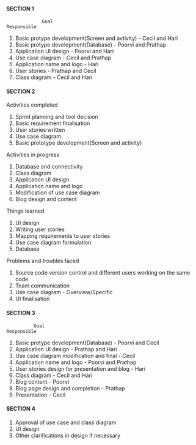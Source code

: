 #### SECTION 1 


                 Goal                                                 Responsible 
1. Basic protype development(Screen and avtivity)                 - Cecil and Hari 
2. Basic protype development(Database)                            - Poorvi and Prathap 
3. Application UI design                                          - Poorvi and Hari 
4. Use case diagram                                               - Cecil and Prathap
5. Application name and logo                                      - Hari
6. User stories                                                   - Prathap and Cecil 
7. Class diagram                                                  - Cecil and Hari 

#### SECTION 2 

Activities completed

1. Sprint planning and tool decision
2. Basic requirement finalisation
3. User stories written
4. Use case diagram
5. Basic prototype development(Screen and activity)

Activities in progress 

1. Database and connectivity 
2. Class diagram 
3. Application UI design 
4. Application name and logo
5. Modification of use case diagram 
6. Blog design and content 

Things learned  

1. UI design  
2. Writing user stories 
3. Mapping requirements to user stories 
4. Use case diagram formulation 
5. Database 

Problems and troubles faced

1. Source code version control and different users working on the same code   
2. Team communication 
3. Use case diagram - Overview/Specific 
4. UI finalisation 

#### SECTION 3 

              Goal                                                   Responsible 
1. Basic protype development(Database)                            - Poorvi and Cecil  
2. Application UI design                                          - Prathap and Hari 
3. Use case diagram modification and final                        - Cecil 
4. Application name and logo                                      - Poorvi and Prathap 
5. User stories design for presentation and blog                  - Hari 
6. Class diagram                                                  - Cecil and Hari 
7. Blog content                                                   - Poorvi 
8. Blog page design and completion                                - Prathap 
9. Presentation                                                   - Cecil 

#### SECTION 4 

1. Approval of use case and class diagram 
2. UI design 
3. Other clarifications in design if necessary 

